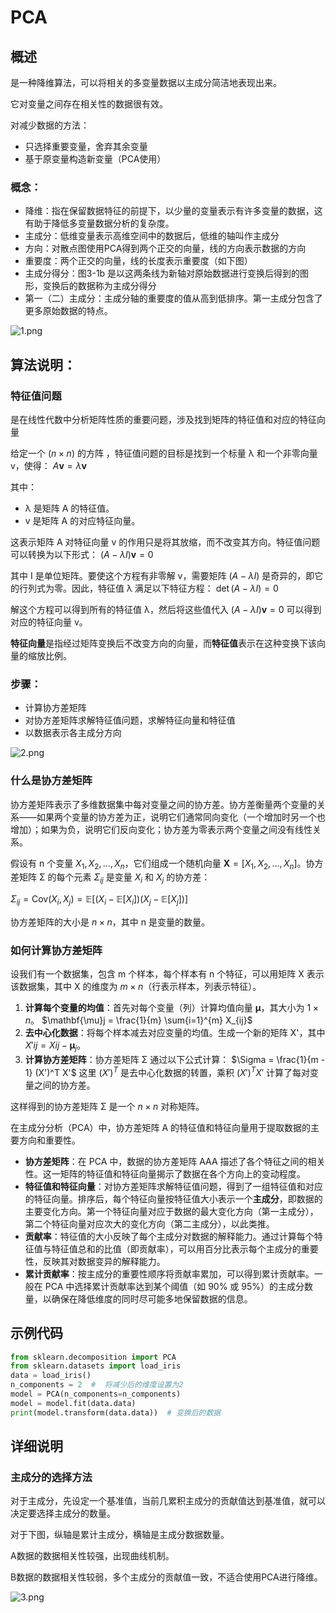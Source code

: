 # PCA

## 概述

是一种降维算法，可以将相关的多变量数据以主成分简洁地表现出来。

它对变量之间存在相关性的数据很有效。

对减少数据的方法：

- 只选择重要变量，舍弃其余变量
- 基于原变量构造新变量（PCA使用）

### 概念：

- 降维：指在保留数据特征的前提下，以少量的变量表示有许多变量的数据，这有助于降低多变量数据分析的复杂度。
- 主成分：低维变量表示高维空间中的数据后，低维的轴叫作主成分
- 方向：对散点图使用PCA得到两个正交的向量，线的方向表示数据的方向
- 重要度：两个正交的向量，线的长度表示重要度（如下图）
- 主成分得分：图3-1b 是以这两条线为新轴对原始数据进行变换后得到的图形，变换后的数据称为主成分得分
- 第一（二）主成分：主成分轴的重要度的值从高到低排序。第一主成分包含了更多原始数据的特点。

![1.png](images/1.png)

## 算法说明：

### 特征值问题

是在线性代数中分析矩阵性质的重要问题，涉及找到矩阵的特征值和对应的特征向量

给定一个 $( n \times n )$ 的方阵 ，特征值问题的目标是找到一个标量 λ 和一个非零向量 v，使得： $A \mathbf{v} = \lambda \mathbf{v}$

其中：

- λ 是矩阵 A 的特征值。
- v 是矩阵 A 的对应特征向量。

这表示矩阵 A 对特征向量 v 的作用只是将其放缩，而不改变其方向。特征值问题可以转换为以下形式： $(A - \lambda I) \mathbf{v} = 0$

其中 I 是单位矩阵。要使这个方程有非零解 v，需要矩阵 $(A - \lambda I)$ 是奇异的，即它的行列式为零。因此，特征值 λ 满足以下特征方程： $\det(A - \lambda I) = 0$

解这个方程可以得到所有的特征值 λ，然后将这些值代入 $(A - \lambda I) \mathbf{v} = 0$ 可以得到对应的特征向量 v。

**特征向量**是指经过矩阵变换后不改变方向的向量，而**特征值**表示在这种变换下该向量的缩放比例。

### 步骤：

- 计算协方差矩阵
- 对协方差矩阵求解特征值问题，求解特征向量和特征值
- 以数据表示各主成分方向

![2.png](images/2.png)

### 什么是协方差矩阵

协方差矩阵表示了多维数据集中每对变量之间的协方差。协方差衡量两个变量的关系——如果两个变量的协方差为正，说明它们通常同向变化（一个增加时另一个也增加）；如果为负，说明它们反向变化；协方差为零表示两个变量之间没有线性关系。

假设有 n 个变量 $X_1, X_2, \dots, X_n$，它们组成一个随机向量 $\mathbf{X} = [X_1, X_2, \dots, X_n]$。协方差矩阵 Σ 的每个元素 $\Sigma_{ij}$ 是变量 $X_i$ 和 $X_j$ 的协方差：

$\Sigma_{ij} = \text{Cov}(X_i, X_j) = \mathbb{E}[(X_i - \mathbb{E}[X_i])(X_j - \mathbb{E}[X_j])]$

协方差矩阵的大小是 $n \times n$，其中 n 是变量的数量。

### 如何计算协方差矩阵

设我们有一个数据集，包含 m 个样本，每个样本有 n 个特征，可以用矩阵 X 表示该数据集，其中 X 的维度为 $m \times n$（行表示样本，列表示特征）。

1. **计算每个变量的均值**：首先对每个变量（列）计算均值向量 $\mathbf{\mu}$，其大小为 $1 \times n$。 $\mathbf{\mu}j = \frac{1}{m} \sum{i=1}^{m} X_{ij}$
2. **去中心化数据**：将每个样本减去对应变量的均值。生成一个新的矩阵 X'，其中 $X'{ij} = X{ij} - \mathbf{\mu}_j$。
3. **计算协方差矩阵**：协方差矩阵 Σ 通过以下公式计算： $\Sigma = \frac{1}{m - 1} (X')^T X'$ 这里 $(X')^T$ 是去中心化数据的转置，乘积 $(X')^T X'$ 计算了每对变量之间的协方差。

这样得到的协方差矩阵 Σ 是一个 $n \times n$ 对称矩阵。

在主成分分析（PCA）中，协方差矩阵 A 的特征值和特征向量用于提取数据的主要方向和重要性。

- **协方差矩阵**：在 PCA 中，数据的协方差矩阵 AAA 描述了各个特征之间的相关性。这一矩阵的特征值和特征向量揭示了数据在各个方向上的变动程度。
- **特征值和特征向量**：对协方差矩阵求解特征值问题，得到了一组特征值和对应的特征向量。排序后，每个特征向量按特征值大小表示一个**主成分**，即数据的主要变化方向。第一个特征向量对应于数据的最大变化方向（第一主成分），第二个特征向量对应次大的变化方向（第二主成分），以此类推。
- **贡献率**：特征值的大小反映了每个主成分对数据的解释能力。通过计算每个特征值与特征值总和的比值（即贡献率），可以用百分比表示每个主成分的重要性，反映其对数据变异的解释能力。
- **累计贡献率**：按主成分的重要性顺序将贡献率累加，可以得到累计贡献率。一般在 PCA 中选择累计贡献率达到某个阈值（如 90% 或 95%）的主成分数量，以确保在降低维度的同时尽可能多地保留数据的信息。

## 示例代码

```python
from sklearn.decomposition import PCA
from sklearn.datasets import load_iris
data = load_iris()
n_components = 2  #  将减少后的维度设置为2
model = PCA(n_components=n_components)
model = model.fit(data.data)
print(model.transform(data.data))  # 变换后的数据
```

## 详细说明

### 主成分的选择方法

对于主成分，先设定一个基准值，当前几累积主成分的贡献值达到基准值，就可以决定要选择主成分的数量。

对于下图，纵轴是累计主成分，横轴是主成分数据数量。

A数据的数据相关性较强，出现曲线机制。

B数据的数据相关性较弱，多个主成分的贡献值一致，不适合使用PCA进行降维。

![3.png](images/3.png)